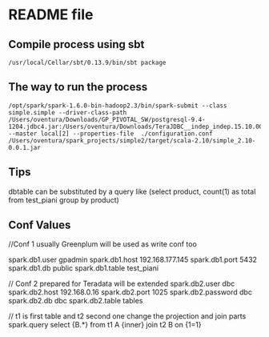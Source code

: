 # README file

## Compile process using sbt
~~~
/usr/local/Cellar/sbt/0.13.9/bin/sbt package
~~~
## The way to run the process

~~~
/opt/spark/spark-1.6.0-bin-hadoop2.3/bin/spark-submit --class simple.simple --driver-class-path /Users/oventura/Downloads/GP_PIVOTAL_SW/postgresql-9.4-1204.jdbc4.jar:/Users/oventura/Downloads/TeraJDBC__indep_indep.15.10.00.09/tdgssconfig.jar:/Users/oventura/Downloads/TeraJDBC__indep_indep.15.10.00.09/terajdbc4.jar --master local[2] --properties-file  ./configuration.conf /Users/oventura/spark_projects/simple2/target/scala-2.10/simple_2.10-0.0.1.jar 
~~~

## Tips

dbtable can be substituted by a query like (select product, count(1) as total from test_piani group by product)

## Conf Values

//Conf 1 usually Greenplum will be used as write conf too

spark.db1.user           gpadmin
spark.db1.host           192.168.177.145
spark.db1.port           5432
spark.db1.db             public
spark.db1.table          test_piani

// Conf 2 prepared for Teradata will be extended
spark.db2.user           dbc
spark.db2.host           192.168.0.16
spark.db2.port           1025
spark.db2.password       dbc
spark.db2.db             dbc
spark.db2.table          tables

// t1 is first table and t2 second one change the projection and join parts
spark.query              select {B.*} from t1  A {inner} join t2  B on {1=1}

